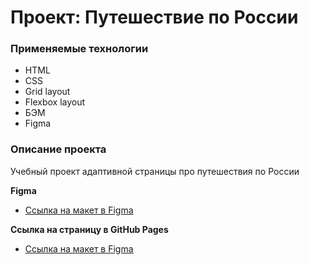 # Проект: Путешествие по России

### Применяемые технологии
* HTML
* CSS
* Grid layout
* Flexbox layout
* БЭМ
* Figma

### Описание проекта
Учебный проект адаптивной страницы про путешествия по России

**Figma**

* [Ссылка на макет в Figma](https://www.figma.com/file/5S2WSbEFL6awjVWJ0NWL8Q/Sprint-3_-Russia-_-desktop-mobile?node-id=28503%3A0)

**Ссылка на страницу в GitHub Pages**

* [Ссылка на макет в Figma](https://www.figma.com/file/5S2WSbEFL6awjVWJ0NWL8Q/Sprint-3_-Russia-_-desktop-mobile?node-id=28503%3A0)


